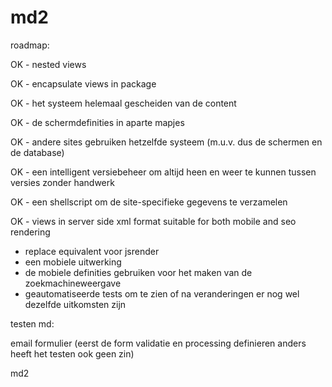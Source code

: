 md2
===

roadmap:

OK - nested views

OK - encapsulate views in package

OK - het systeem helemaal gescheiden van de content

OK - de schermdefinities in aparte mapjes

OK - andere sites gebruiken hetzelfde systeem (m.u.v. dus de schermen en de database)

OK - een intelligent versiebeheer om altijd heen en weer te kunnen tussen versies zonder handwerk

OK - een shellscript om de site-specifieke gegevens te verzamelen

OK - views in server side xml format suitable for both mobile and seo rendering
- replace equivalent voor jsrender
- een mobiele uitwerking
- de mobiele definities gebruiken voor het maken van de zoekmachineweergave
- geautomatiseerde tests om te zien of na veranderingen er nog wel dezelfde uitkomsten zijn

testen md:

email formulier (eerst de form validatie en processing definieren anders heeft het testen ook geen zin)


md2